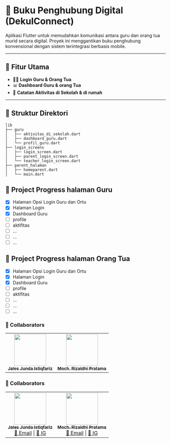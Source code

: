 # 📘 Buku Penghubung Digital (DekulConnect)

Aplikasi Flutter untuk memudahkan komunikasi antara guru dan orang tua murid secara digital. Proyek ini menggantikan buku penghubung konvensional dengan sistem terintegrasi berbasis mobile.

---

## 🚀 Fitur Utama

- 👩‍🏫 **Login Guru & Orang Tua**
- 📊 **Dashboard Guru & orang Tua**
- 🏫 **Catatan Aktivitas di Sekolah & di rumah**
---

## 📁 Struktur Direktori

```plaintext
lib
├── guru
│   ├── aktivitas_di_sekolah.dart
│   ├── dashboard_guru.dart
│   └── profil_guru.dart
├── login_screens
│   ├── login_screen.dart
│   ├── parent_login_screen.dart
│   └── teacher_login_screen.dart
├── parent_halaman
│   ├── homeparent.dart
│   └── main.dart
```

## 📅 Project Progress halaman Guru

- [x] Halaman Opsi Login Guru dan Ortu
- [x] Halaman Login
- [x] Dashboard Guru
- [ ] profile
- [ ] aktifitas
- [ ] ...
- [ ] ...
- [ ] ...

## 📅 Project Progress halaman Orang Tua

- [x] Halaman Opsi Login Guru dan Ortu
- [x] Halaman Login
- [x] Dashboard Guru
- [ ] profile
- [ ] aktifitas
- [ ] ...
- [ ] ...
- [ ] ...

### 👥 Collaborators

<table>
  <tr>
    <td align="center">
      <a href="https://github.com/jalesjj">
        <img src="https://avatars.githubusercontent.com/jalesjj" width="100px;" alt=""/>
        <br /><sub><b>Jales Junda Istiqfariz</b></sub>
      </a>
    </td>
    <td align="center">
      <a href="https://github.com/vorgive">
        <img src="https://avatars.githubusercontent.com/vorgive" width="100px;" alt=""/>
        <br /><sub><b>Moch. Rizaldhi Pratama</b></sub>
      </a>
    </td>
  </tr>
</table>

### 👥 Collaborators

<table>
  <tr>
    <td align="center">
      <a href="https://github.com/jalesjj">
        <img src="https://avatars.githubusercontent.com/jalesjj" width="100px;" alt=""/>
        <br /><sub><b>Jales Junda Istiqfariz</b></sub>
      </a>
      <br />
      <a href="mailto:jalesjunda22@gmail.com">📧 Email</a> |
      <a href="https://instagram.com/j_stqfrz" target="_blank">📸 IG</a>
    </td>
    <td align="center">
      <a href="https://github.com/vorgive">
        <img src="https://avatars.githubusercontent.com/vorgive" width="100px;" alt=""/>
        <br /><sub><b>Moch. Rizaldhi Pratama</b></sub>
      </a>
      <br />
      <a href="mailto:xxx@gmail.com">📧 Email</a> |
      <a href="https://instagram.com/xxxx" target="_blank">📸 IG</a>
    </td>
  </tr>
</table>

